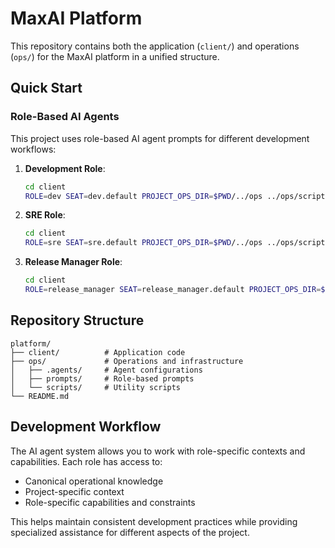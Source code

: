 # MaxAI Platform

This repository contains both the application (`client/`) and operations (`ops/`) for the MaxAI platform in a unified structure.

## Quick Start

### Role-Based AI Agents

This project uses role-based AI agent prompts for different development workflows:

1. **Development Role**: 
   ```bash
   cd client
   ROLE=dev SEAT=dev.default PROJECT_OPS_DIR=$PWD/../ops ../ops/scripts/copy-role-prompt.sh
   ```

2. **SRE Role**:
   ```bash
   cd client
   ROLE=sre SEAT=sre.default PROJECT_OPS_DIR=$PWD/../ops ../ops/scripts/copy-role-prompt.sh
   ```

3. **Release Manager Role**:
   ```bash
   cd client
   ROLE=release_manager SEAT=release_manager.default PROJECT_OPS_DIR=$PWD/../ops ../ops/scripts/copy-role-prompt.sh
   ```

## Repository Structure

```
platform/
├── client/          # Application code
├── ops/             # Operations and infrastructure
│   ├── .agents/     # Agent configurations
│   ├── prompts/     # Role-based prompts
│   └── scripts/     # Utility scripts
└── README.md
```

## Development Workflow

The AI agent system allows you to work with role-specific contexts and capabilities. Each role has access to:

- Canonical operational knowledge
- Project-specific context
- Role-specific capabilities and constraints

This helps maintain consistent development practices while providing specialized assistance for different aspects of the project.